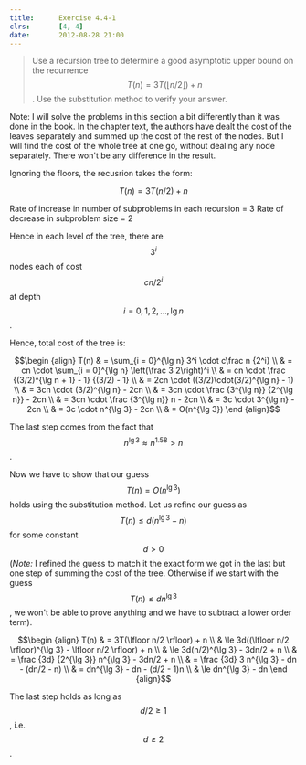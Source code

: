 ```yaml
---
title:      Exercise 4.4-1
clrs:       [4, 4]
date:       2012-08-28 21:00
---
```


>Use a recursion tree to determine a good asymptotic upper bound on the recurrence $$T(n) = 3T(\lfloor n/2 \rfloor) + n$$. Use the substitution method to verify your answer.

Note: I will solve the problems in this section a bit differently than it was done in the book. In the chapter text, the authors have dealt the cost of the leaves separately and summed up the cost of the rest of the nodes. But I will find the cost of the whole tree at one go, without dealing any node separately. There won't be any difference in the result.
<br/>

Ignoring the floors, the recusrion takes the form:

$$T(n) = 3T(n/2) + n$$

Rate of increase in number of subproblems in each recursion = 3
Rate of decrease in subproblem size = 2

Hence in each level of the tree, there are $$3^i$$ nodes each of cost $$cn/2^i$$ at depth $$i = 0, 1, 2, \dots, \lg n$$.

Hence, total cost of the tree is:

$$\begin {align}
T(n) & = \sum_{i = 0}^{\lg n} 3^i \cdot c\frac n {2^i} \\
     & = cn \cdot \sum_{i = 0}^{\lg n} \left(\frac 3 2\right)^i \\
     & = cn \cdot \frac {(3/2)^{\lg n + 1} - 1} {(3/2) - 1} \\
     & = 2cn \cdot ((3/2)\cdot(3/2)^{\lg n} - 1) \\
     & = 3cn \cdot (3/2)^{\lg n} - 2cn \\
     & = 3cn \cdot \frac {3^{\lg n}} {2^{\lg n}} - 2cn \\
     & = 3cn \cdot \frac {3^{\lg n}} n - 2cn \\
     & = 3c \cdot 3^{\lg n} - 2cn \\
     & = 3c \cdot n^{\lg 3} - 2cn \\
     & = O(n^{\lg 3})
\end {align}$$

The last step comes from the fact that $$n^{\lg 3} \approx n^{1.58} > n$$.

Now we have to show that our guess $$T(n) = O(n^{\lg 3})$$ holds using the substitution method. Let us refine our guess as $$T(n) \le d(n^{\lg 3} - n)$$ for some constant $$d > 0$$ (*Note:* I refined the guess to match it the exact form we got in the last but one step of summing the cost of the tree. Otherwise if we start with the guess $$T(n) \le dn^{\lg 3}$$, we won't be able to prove anything and we have to subtract a lower order term).

$$\begin {align}
T(n) & = 3T(\lfloor n/2 \rfloor) + n \\
     & \le 3d((\lfloor n/2 \rfloor)^{\lg 3} - \lfloor n/2 \rfloor) + n \\
     & \le 3d(n/2)^{\lg 3} - 3dn/2 + n \\
     & = \frac {3d} {2^{\lg 3}} n^{\lg 3} - 3dn/2 + n \\
     & = \frac {3d} 3 n^{\lg 3} - dn - (dn/2 - n) \\
     & = dn^{\lg 3} - dn - (d/2 - 1)n \\
     & \le dn^{\lg 3} - dn
\end {align}$$

The last step holds as long as $$d/2 \ge 1$$, i.e.  $$d \ge 2$$.